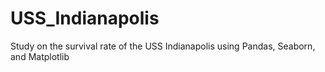 # USS_Indianapolis
Study on the survival rate of the USS Indianapolis using Pandas, Seaborn, and Matplotlib
